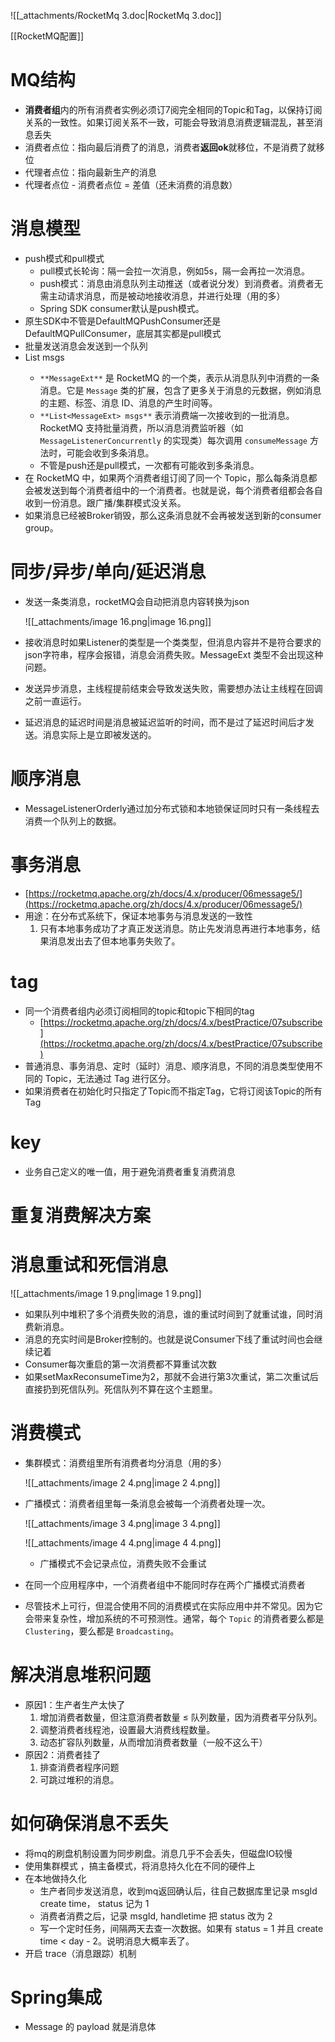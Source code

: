 ![[_attachments/RocketMq 3.doc|RocketMq 3.doc]]

[[RocketMQ配置]]

# MQ结构

- **消费者组**内的所有消费者实例必须订7阅完全相同的Topic和Tag，以保持订阅关系的一致性。如果订阅关系不一致，可能会导致消息消费逻辑混乱，甚至消息丢失
- 消费者点位：指向最后消费了的消息，消费者**返回ok**就移位，不是消费了就移位
- 代理者点位：指向最新生产的消息
- 代理者点位 - 消费者点位 = 差值（还未消费的消息数）

  

# 消息模型

- push模式和pull模式
    - pull模式长轮询：隔一会拉一次消息，例如5s，隔一会再拉一次消息。
    - push模式：消息由消息队列主动推送（或者说分发）到消费者。消费者无需主动请求消息，而是被动地接收消息，并进行处理（用的多）
    - Spring SDK consumer默认是push模式。
- 原生SDK中不管是DefaultMQPushConsumer还是DefaultMQPullConsumer，底层其实都是pull模式
- 批量发送消息会发送到一个队列
- List<MessageExt> msgs
    - `**MessageExt**` 是 RocketMQ 的一个类，表示从消息队列中消费的一条消息。它是 `Message` 类的扩展，包含了更多关于消息的元数据，例如消息的主题、标签、消息 ID、消息的产生时间等。
    - `**List<MessageExt> msgs**` 表示消费端一次接收到的一批消息。RocketMQ 支持批量消费，所以消息消费监听器（如 `MessageListenerConcurrently` 的实现类）每次调用 `consumeMessage` 方法时，可能会收到多条消息。
    - 不管是push还是pull模式，一次都有可能收到多条消息。
- 在 RocketMQ 中，如果两个消费者组订阅了同一个 Topic，那么每条消息都会被发送到每个消费者组中的一个消费者。也就是说，每个消费者组都会各自收到一份消息。跟广播/集群模式没关系。
- 如果消息已经被Broker销毁，那么这条消息就不会再被发送到新的consumer group。

# 同步/异步/单向/延迟消息

- 发送一条类消息，rocketMQ会自动把消息内容转换为json
    
    ![[_attachments/image 16.png|image 16.png]]
    
- 接收消息时如果Listener的类型是一个类类型，但消息内容并不是符合要求的json字符串，程序会报错，消息会消费失败。MessageExt 类型不会出现这种问题。
- 发送异步消息，主线程提前结束会导致发送失败，需要想办法让主线程在回调之前一直运行。
- 延迟消息的延迟时间是消息被延迟监听的时间，而不是过了延迟时间后才发送。消息实际上是立即被发送的。

# 顺序消息

- MessageListenerOrderly通过加分布式锁和本地锁保证同时只有一条线程去消费一个队列上的数据。

# 事务消息

- [https://rocketmq.apache.org/zh/docs/4.x/producer/06message5/](https://rocketmq.apache.org/zh/docs/4.x/producer/06message5/)
- 用途：在分布式系统下，保证本地事务与消息发送的一致性
    1. 只有本地事务成功了才真正发送消息。防止先发消息再进行本地事务，结果消息发出去了但本地事务失败了。

# tag

- 同一个消费者组内必须订阅相同的topic和topic下相同的tag
    - [https://rocketmq.apache.org/zh/docs/4.x/bestPractice/07subscribe](https://rocketmq.apache.org/zh/docs/4.x/bestPractice/07subscribe)
- 普通消息、事务消息、定时（延时）消息、顺序消息，不同的消息类型使用不同的 Topic，无法通过 Tag 进行区分。
- 如果消费者在初始化时只指定了Topic而不指定Tag，它将订阅该Topic的所有Tag

# key

- 业务自己定义的唯一值，用于避免消费者重复消费消息

# 重复消费解决方案

# 消息重试和死信消息

![[_attachments/image 1 9.png|image 1 9.png]]

- 如果队列中堆积了多个消费失败的消息，谁的重试时间到了就重试谁，同时消费新消息。
- 消息的充实时间是Broker控制的。也就是说Consumer下线了重试时间也会继续记着
- Consumer每次重启的第一次消费都不算重试次数
- 如果setMaxReconsumeTime为2，那就不会进行第3次重试，第二次重试后直接扔到死信队列。死信队列不算在这个主题里。

# 消费模式

- 集群模式：消费组里所有消费者均分消息（用的多）
    
    ![[_attachments/image 2 4.png|image 2 4.png]]
    
- 广播模式：消费者组里每一条消息会被每一个消费者处理一次。
    
    ![[_attachments/image 3 4.png|image 3 4.png]]
    
    ![[_attachments/image 4 4.png|image 4 4.png]]
    
    - 广播模式不会记录点位，消费失败不会重试
- 在同一个应用程序中，一个消费者组中不能同时存在两个广播模式消费者
- 尽管技术上可行，但混合使用不同的消费模式在实际应用中并不常见。因为它会带来复杂性，增加系统的不可预测性。通常，每个 `Topic` 的消费者要么都是 `Clustering`，要么都是 `Broadcasting`。

# 解决消息堆积问题

- 原因1：生产者生产太快了
    1. 增加消费者数量，但注意消费者数量 ≤ 队列数量，因为消费者平分队列。
    2. 调整消费者线程池，设置最大消费线程数量。
    3. 动态扩容队列数量，从而增加消费者数量（一般不这么干）
- 原因2：消费者挂了
    1. 排查消费者程序问题
    2. 可跳过堆积的消息。

# 如何确保消息不丢失

- 将mq的刷盘机制设置为同步刷盘。消息几乎不会丢失，但磁盘IO较慢
- 使用集群模式 ，搞主备模式，将消息持久化在不同的硬件上
- 在本地做持久化
    - 生产者同步发送消息，收到mq返回确认后，往自己数据库里记录 msgId create time， status 记为 1
    - 消费者消费之后，记录 msgId, handletime 把 status 改为 2
    - 写一个定时任务，间隔两天去查一次数据。如果有 status = 1 并且 create time < day - 2。说明消息大概率丢了。
- 开启 trace（消息跟踪）机制  
      
      
    

# Spring集成

- Message 的 payload 就是消息体